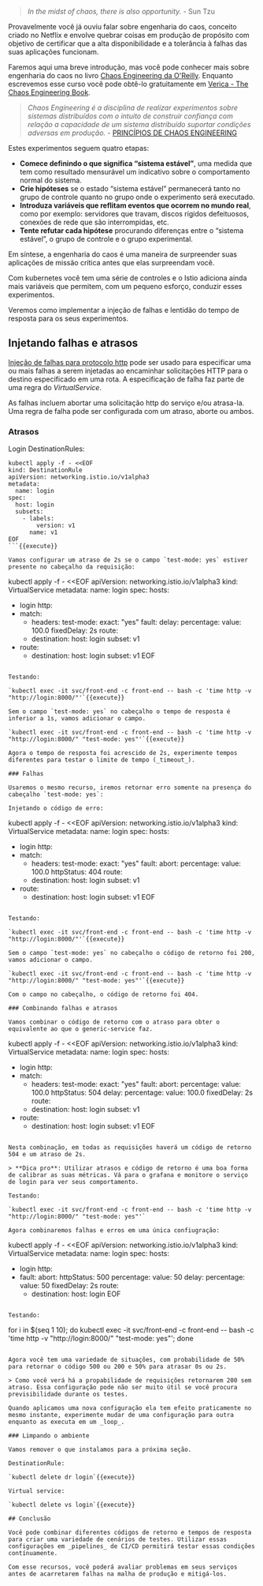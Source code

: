 > _In the midst of chaos, there is also opportunity._ - Sun Tzu

Provavelmente você já ouviu falar sobre engenharia do caos, conceito criado no Netflix e envolve quebrar coisas em produção de propósito com objetivo de certificar que a alta disponibilidade e a tolerância à falhas das suas aplicações funcionam.

Faremos aqui uma breve introdução, mas você pode conhecer mais sobre engenharia do caos no livro [Chaos Engineering da O'Reilly](https://www.oreilly.com/library/view/chaos-engineering/9781491988459/). Enquanto escrevemos esse curso você pode obtê-lo gratuitamente em [Verica - The Chaos Engineering Book](https://www.verica.io/the-chaos-engineering-book/).

> _Chaos Engineering é a disciplina de realizar experimentos sobre sistemas distribuídos com o intuito de construir confiança com relação a capacidade de um sistema distribuído suportar condições adversas em produção._ - [PRINCÍPIOS DE CHAOS ENGINEERING](https://principlesofchaos.org/pt/)

Estes experimentos seguem quatro etapas:

* **Comece definindo o que significa “sistema estável”**, uma medida que tem como resultado mensurável um indicativo sobre o comportamento normal do sistema.
* **Crie hipóteses** se o estado “sistema estável” permanecerá tanto no grupo de controle quanto no grupo onde o experimento será executado.
* **Introduza variáveis que reflitam eventos que ocorrem no mundo real**, como por exemplo: servidores que travam, discos rígidos defeituosos, conexões de rede que são interrompidas, etc.
* **Tente refutar cada hipótese** procurando diferenças entre o “sistema estável”, o grupo de controle e o grupo experimental.

Em síntese, a engenharia do caos é uma maneira de surpreender suas aplicações de missão crítica antes que elas surpreendam você.

Com kubernetes você tem uma série de controles e o Istio adiciona ainda mais variáveis que permitem, com um pequeno esforço, conduzir esses experimentos.

Veremos como implementar a injeção de falhas e lentidão do tempo de resposta para os seus experimentos.

## Injetando falhas e atrasos

[Injeção de falhas para protocolo http](https://istio.io/latest/docs/reference/config/networking/virtual-service/#HTTPFaultInjection)  pode ser usado para especificar uma ou mais falhas a serem injetadas ao encaminhar solicitações HTTP para o destino especificado em uma rota. A especificação de falha faz parte de uma regra do _VirtualService_.

As falhas incluem abortar uma solicitação http do serviço e/ou atrasa-la. Uma regra de falha pode ser configurada com um atraso, aborte ou ambos.

### Atrasos

Login DestinationRules:

```
kubectl apply -f - <<EOF
kind: DestinationRule
apiVersion: networking.istio.io/v1alpha3
metadata:
  name: login
spec:
  host: login
  subsets:
    - labels:
        version: v1
      name: v1
EOF
```{{execute}}

Vamos configurar um atraso de 2s se o campo `test-mode: yes` estiver presente no cabeçalho da requisição:

```
kubectl apply -f - <<EOF
apiVersion: networking.istio.io/v1alpha3
kind: VirtualService
metadata:
  name: login
spec:
  hosts:
  - login
  http:
  - match:
    - headers:
        test-mode:
          exact: "yes"
    fault:
      delay:
        percentage:
          value: 100.0
        fixedDelay: 2s
    route:
    - destination:
        host: login
        subset: v1
  - route:
    - destination:
        host: login
        subset: v1
EOF
```{{execute}}

Testando:

`kubectl exec -it svc/front-end -c front-end -- bash -c 'time http -v "http://login:8000/"'`{{execute}}

Sem o campo `test-mode: yes` no cabeçalho o tempo de resposta é inferior a 1s, vamos adicionar o campo.

`kubectl exec -it svc/front-end -c front-end -- bash -c 'time http -v "http://login:8000/" "test-mode: yes"'`{{execute}}

Agora o tempo de resposta foi acrescido de 2s, experimente tempos diferentes para testar o limite de tempo (_timeout_).

### Falhas

Usaremos o mesmo recurso, iremos retornar erro somente na presença do cabeçalho `test-mode: yes`:

Injetando o código de erro:

```
kubectl apply -f - <<EOF
apiVersion: networking.istio.io/v1alpha3
kind: VirtualService
metadata:
  name: login
spec:
  hosts:
  - login
  http:
  - match:
    - headers:
        test-mode:
          exact: "yes"
    fault:
      abort:
        percentage:
          value: 100.0
        httpStatus: 404
    route:
    - destination:
        host: login
        subset: v1
  - route:
    - destination:
        host: login
        subset: v1
EOF
```{{execute}}

Testando:

`kubectl exec -it svc/front-end -c front-end -- bash -c 'time http -v "http://login:8000/"'`{{execute}}

Sem o campo `test-mode: yes` no cabeçalho o código de retorno foi 200, vamos adicionar o campo.

`kubectl exec -it svc/front-end -c front-end -- bash -c 'time http -v "http://login:8000/" "test-mode: yes"'`{{execute}}

Com o campo no cabeçalho, o código de retorno foi 404.

### Combinando falhas e atrasos

Vamos combinar o código de retorno com o atraso para obter o equivalente ao que o generic-service faz.

```
kubectl apply -f - <<EOF
apiVersion: networking.istio.io/v1alpha3
kind: VirtualService
metadata:
  name: login
spec:
  hosts:
  - login
  http:
  - match:
    - headers:
        test-mode:
          exact: "yes"
    fault:
      abort:
        percentage:
          value: 100.0
        httpStatus: 504
      delay:
        percentage:
          value: 100.0
        fixedDelay: 2s
    route:
    - destination:
        host: login
        subset: v1
  - route:
    - destination:
        host: login
        subset: v1
EOF
```{{execute}}

Nesta combinação, em todas as requisições haverá um código de retorno 504 e um atraso de 2s.

> **Dica pro**: Utilizar atrasos e código de retorno é uma boa forma de calibrar as suas métricas. Vá para o grafana e monitore o serviço de login para ver seus comportamento.

Testando:

`kubectl exec -it svc/front-end -c front-end -- bash -c 'time http -v "http://login:8000/" "test-mode: yes"'`

Agora combinaremos falhas e erros em uma única confiugração:

```
kubectl apply -f - <<EOF
apiVersion: networking.istio.io/v1alpha3
kind: VirtualService
metadata:
  name: login
spec:
  hosts:
  - login
  http:
  - fault:
      abort:
        httpStatus: 500
        percentage:
          value: 50
      delay:
        percentage:
          value: 50
        fixedDelay: 2s
    route:
    - destination:
        host: login
EOF
```{{execute}}

Testando:

```
for i in $(seq 1 10);
    do kubectl exec -it svc/front-end -c front-end -- bash -c 'time http -v "http://login:8000/" "test-mode: yes"';
done
```{{execute}}

Agora você tem uma variedade de situações, com probabilidade de 50% para retornar o código 500 ou 200 e 50% para atrasar 0s ou 2s.

> Como você verá há a propabilidade de requisições retornarem 200 sem atraso. Essa configuração pode não ser muito útil se você procura previsibilidade durante os testes.

Quando aplicamos uma nova configuração ela tem efeito praticamente no mesmo instante, experimente mudar de uma configuração para outra enquanto as executa em um _loop_.

### Limpando o ambiente

Vamos remover o que instalamos para a próxima seção.

DestinationRule:

`kubectl delete dr login`{{execute}}

Virtual service:

`kubectl delete vs login`{{execute}}

## Conclusão

Você pode combinar diferentes códigos de retorno e tempos de resposta para criar uma variedade de cenários de testes. Utilizar essas configurações em _pipelines_ de CI/CD permitirá testar essas condições contínuamente.

Com esse recursos, você poderá avaliar problemas em seus serviços antes de acarretarem falhas na malha de produção e mitigá-los.
